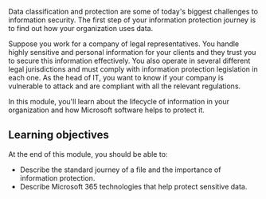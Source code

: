 Data classification and protection are some of today's biggest challenges to information security. The first step of your information protection journey is to find out how your organization uses data.

Suppose you work for a company of legal representatives. You handle highly sensitive and personal information for your clients and they trust you to secure this information effectively. You also operate in several different legal jurisdictions and must comply with information protection legislation in each one. As the head of IT, you want to know if your company is vulnerable to attack and are compliant with all the relevant regulations.

In this module, you'll learn about the lifecycle of information in your organization and how Microsoft software helps to protect it.

## Learning objectives

At the end of this module, you should be able to:

- Describe the standard journey of a file and the importance of information protection.
- Describe Microsoft 365 technologies that help protect sensitive data.
